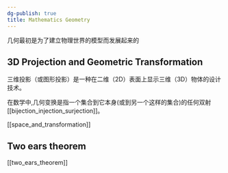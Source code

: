 ```yaml
---
dg-publish: true
title: Mathematics Geometry
---
```


几何最初是为了建立物理世界的模型而发展起来的


## 3D Projection and Geometric Transformation

三维投影（或图形投影）是一种在二维（2D）表面上显示三维（3D）物体的设计技术。

在数学中,几何变换是指一个集合到它本身(或到另一个这样的集合)的任何双射 [[bijection_injection_surjection]]。


[[space_and_transformation]]

## Two ears theorem

[[two_ears_theorem]]
